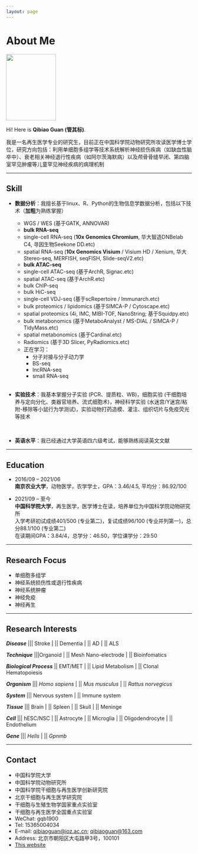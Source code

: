 ```yaml
---
layout: page
---
```


# About Me

<img src="https://mushan-guan.github.io/guanqibiao.jpg" class="floatpic" width = 135 height = 180>

Hi! Here is **Qibiao Guan (管其标)**.

我是一名再生医学专业的研究生，目前正在中国科学院动物研究所攻读医学博士学位，研究方向包括：利用单细胞多组学等技术系统解析神经损伤疾病（如缺血性脑卒中）、衰老相关神经退行性疾病（如阿尔茨海默病）以及颅骨骨缝早闭、第四脑室罕见肿瘤等儿童罕见神经疾病的病理机制<br>

------

## Skill

- **数据分析**：我擅长基于linux、R、Python的生物信息学数据分析，包括以下技术（**加粗**为熟练掌握）
  - WGS / WES (基于GATK, ANNOVAR)
  - **bulk RNA-seq**
  - single-cell RNA-seq (**10x Genomics Chromium**, 华大智造DNBelab C4, 寻因生物Seekone DD.etc)
  - spatial RNA-seq (**10x Genomics Visium** / Visium HD / Xenium, 华大Stereo-seq, MERFISH, seqFISH, Slide-seqV2.etc)
  - **bulk ATAC-seq**
  - single-cell ATAC-seq (基于ArchR, Signac.etc)
  - spatial ATAC-seq (基于ArchR.etc)
  - bulk ChIP-seq
  - bulk HiC-seq
  - single-cell VDJ-seq (基于scRepertoire / Immunarch.etc)
  - bulk proteomics / lipidomics (基于SIMCA-P / Cytoscape.etc)
  - spatial proteomics (4i, IMC, MIBI-TOF, NanoString; 基于Squidpy.etc)
  - bulk metabonomics (基于MetaboAnalyst / MS-DIAL / SIMCA-P / TidyMass.etc)
  - spatial metabonomics (基于Cardinal.etc)
  - Radiomics (基于3D Slicer, PyRadiomics.etc)
  - 正在学习：
    - 分子对接与分子动力学
    - BS-seq
    - lncRNA-seq
    - small RNA-seq


  <br>

- **实验技术**：我基本掌握分子实验 (PCR、提质粒、WB)，细胞实验 (干细胞培养与定向分化、类器官培养、流式细胞术)，神经科学实验 (水迷宫/Y迷宫/粘附-移除等小鼠行为学测试)，实验动物打药造模、灌注、组织切片与免疫荧光等技术

  <br>

- **英语水平**：我已经通过大学英语四六级考试，能够熟练阅读英文文献

------

## Education

- 2016/09 – 2021/06<br>**南京农业大学**，动物医学，农学学士，GPA：3.46/4.5, 平均分：86.92/100

  

- 2021/09 – 至今<br>**中国科学院大学**，再生医学，医学博士在读，培养单位为中国科学院动物研究所<br>入学考研初试成绩401/500 (专业第二)，复试成绩96/100 (专业并列第一)，总分88.1/100 (专业第二)<br>在读期间GPA：3.84/4，总学分：46.50，学位课学分：29.50

---

## Research Focus

- 单细胞多组学
- 神经系统损伤性或退行性疾病
- 神经系统肿瘤
- 神经免疫
- 神经再生

---

## Research Interests

***Disease*** ||| Stroke | || Dementia | || AD | || ALS

***Technique*** |||Organoid | || Mesh Nano-electrode | || Bioinfomatics

***Biological Process*** || EMT/MET | || Lipid Metabolism | || Clonal Hematopoiesis

***Organism*** ||| *Homo sapiens* | || *Mus musculus* | || *Rattus norvegicus*

***System*** ||| Nervous system | || Immune system

***Tissue*** ||| Brain | || Spleen | || Skull | || Meninge

***Cell*** ||| hESC/NSC | || Astrocyte | || Microglia | || Oligodendrocyte | || Endothelium

***Gene*** ||| *Hells* | || *Gpnmb*

------

## Contact

- 中国科学院大学
- 中国科学院动物研究所
- 中国科学院干细胞与再生医学创新研究院
- 北京干细胞与再生医学研究院
- 干细胞与生殖生物学国家重点实验室
- 干细胞与再生医学全国重点实验室
- WeChat: gqb1900
- Tel: 15365004034
- E-mail: qibiaoguan@ioz.ac.cn; qibiaoguan@163.com
- Address: 北京市朝阳区大屯路甲3号，100101
- [This website](https://github.com/mushan-guan/mushan-guan.github.io)

<br>

